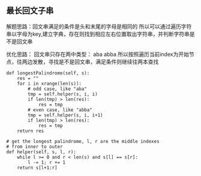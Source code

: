 ## 最长回文子串

解题思路：回文串满足的条件是头和末尾的字母是相同的
所以可以通过遍历字符串以字母为key,建立字典，存在则找到相应左右位置取出字符串，并判断字符串是不是回文串

优化思路：
回文串只存在两中类型：
aba
abba
所以按照遍历当前index为开始节点，往两边发散，寻找是不是回文串，满足条件则继续往两本查找
```
def longestPalindrome(self, s):
    res = ""
    for i in xrange(len(s)):
        # odd case, like "aba"
        tmp = self.helper(s, i, i)
        if len(tmp) > len(res):
            res = tmp
        # even case, like "abba"
        tmp = self.helper(s, i, i+1)
        if len(tmp) > len(res):
            res = tmp
    return res
 
# get the longest palindrome, l, r are the middle indexes   
# from inner to outer
def helper(self, s, l, r):
    while l >= 0 and r < len(s) and s[l] == s[r]:
        l -= 1; r += 1
    return s[l+1:r]
```